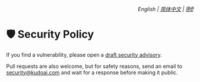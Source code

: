 <div align="right">
    <h6>
        <picture>
            <source type="image/svg+xml" media="(prefers-color-scheme: dark)" srcset="https://raw.githubusercontent.com/KudoAI/chatgpt.js/main/media/images/icons/earth-americas-white-icon32.svg">
            <img height=14 src="https://raw.githubusercontent.com/KudoAI/chatgpt.js/main/media/images/icons/earth-americas-icon32.svg">
        </picture>
        &nbsp;English |
        <a href="https://github.com/KudoAI/googlegpt/blob/main/docs/zh-cn/SECURITY.md">简体中文</a> |
        <a href="https://github.com/KudoAI/googlegpt/blob/main/docs/hi/SECURITY.md">हिंदी</a>
    </h6>
</div>

# 🛡️ Security Policy

If you find a vulnerability, please open a [draft security advisory](https://github.googlegpt.io/security/advisories/new).

Pull requests are also welcome, but for safety reasons, send an email to <security@kudoai.com> and wait for a response before making it public.
